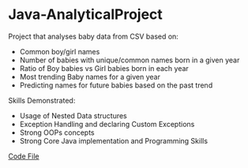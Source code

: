 # Java-AnalyticalProject
Project that analyses baby data from CSV based on:
 - Common boy/girl names
 - Number of babies with unique/common names born in a given year
 - Ratio of Boy babies vs Girl babies born in each year
 - Most trending Baby names for a given year
 - Predicting names for future babies based on the past trend
 
Skills Demonstrated:
  - Usage of Nested Data structures
  - Exception Handling and declaring Custom Exceptions
  - Strong OOPs concepts
  - Strong Core Java implementation and Programming Skills
  
[Code File](https://github.com/vinisha99/NewBornBabyDataAnalysis-Java/blob/master/src/csv/data/operations/CSVOperations.java)

  
